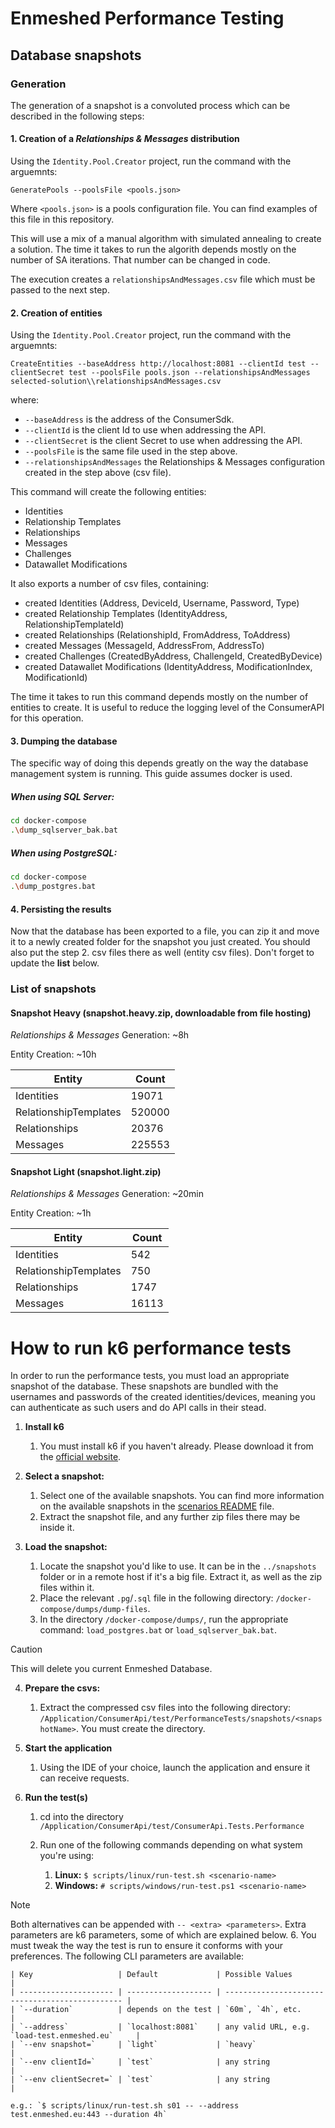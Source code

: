 # Enmeshed Performance Testing

## Database snapshots

### Generation

The generation of a snapshot is a convoluted process which can be described in the following steps:

#### 1. Creation of a _Relationships & Messages_ distribution

Using the `Identity.Pool.Creator` project, run the command with the arguemnts:

`GeneratePools --poolsFile <pools.json>`

Where `<pools.json>` is a pools configuration file. You can find examples of this file in this repository.

This will use a mix of a manual algorithm with simulated annealing to create a solution. The time it takes to run the algorith depends mostly on the number of SA iterations. That number can be changed in code.

The execution creates a `relationshipsAndMessages.csv` file which must be passed to the next step.

#### 2. Creation of entities

Using the `Identity.Pool.Creator` project, run the command with the arguemnts:

`CreateEntities --baseAddress http://localhost:8081 --clientId test --clientSecret test --poolsFile pools.json --relationshipsAndMessages selected-solution\\relationshipsAndMessages.csv`

where:

-   `--baseAddress` is the address of the ConsumerSdk.
-   `--clientId` is the client Id to use when addressing the API.
-   `--clientSecret` is the client Secret to use when addressing the API.
-   `--poolsFile` is the same file used in the step above.
-   `--relationshipsAndMessages` the Relationships & Messages configuration created in the step above (csv file).

This command will create the following entities:

-   Identities
-   Relationship Templates
-   Relationships
-   Messages
-   Challenges
-   Datawallet Modifications

It also exports a number of csv files, containing:

-   created Identities (Address, DeviceId, Username, Password, Type)
-   created Relationship Templates (IdentityAddress, RelationshipTemplateId)
-   created Relationships (RelationshipId, FromAddress, ToAddress)
-   created Messages (MessageId, AddressFrom, AddressTo)
-   created Challenges (CreatedByAddress, ChallengeId, CreatedByDevice)
-   created Datawallet Modifications (IdentityAddress, ModificationIndex, ModificationId)

The time it takes to run this command depends mostly on the number of entities to create. It is useful to reduce the logging level of the ConsumerAPI for this operation.

#### 3. Dumping the database

The specific way of doing this depends greatly on the way the database management system is running. This guide assumes docker is used.

##### When using SQL Server:

```sh
cd docker-compose
.\dump_sqlserver_bak.bat
```

##### When using PostgreSQL:

```sh
cd docker-compose
.\dump_postgres.bat
```

#### 4. Persisting the results

Now that the database has been exported to a file, you can zip it and move it to a newly created folder for the snapshot you just created. You should also put the step 2. csv files there as well (entity csv files). Don't forget to update the **list** below.

### List of snapshots

#### Snapshot Heavy (snapshot.heavy.zip, downloadable from file hosting)

_Relationships & Messages_ Generation: ~8h

Entity Creation: ~10h

| Entity                | Count  |
| --------------------- | ------ |
| Identities            | 19071  |
| RelationshipTemplates | 520000 |
| Relationships         | 20376  |
| Messages              | 225553 |

#### Snapshot Light (snapshot.light.zip)

_Relationships & Messages_ Generation: ~20min

Entity Creation: ~1h

| Entity                | Count |
| --------------------- | ----- |
| Identities            | 542   |
| RelationshipTemplates | 750   |
| Relationships         | 1747  |
| Messages              | 16113 |

# How to run k6 performance tests

In order to run the performance tests, you must load an appropriate snapshot of the database. These snapshots are bundled with the usernames and passwords of the created identities/devices, meaning you can authenticate as such users and do API calls in their stead.

1.  **Install k6**

    1. You must install k6 if you haven't already. Please download it from the [official website](https://k6.io/open-source/).

1.  **Select a snapshot:**

    1. Select one of the available snapshots. You can find more information on the available snapshots in the [scenarios README](src/scenarios/README.md) file.
    1. Extract the snapshot file, and any further zip files there may be inside it.

1.  **Load the snapshot:**

    1. Locate the snapshot you'd like to use. It can be in the `../snapshots` folder or in a remote host if it's a big file. Extract it, as well as the zip files within it.
    1. Place the relevant `.pg`/`.sql` file in the following directory: `/docker-compose/dumps/dump-files`.
    1. In the directory `/docker-compose/dumps/`, run the appropriate command: `load_postgres.bat` or `load_sqlserver_bak.bat`.

> [!CAUTION]
> This will delete you current Enmeshed Database.

4. **Prepare the csvs:**

    1. Extract the compressed csv files into the following directory: `/Application/ConsumerApi/test/PerformanceTests/snapshots/<snapshotName>`. You must create the directory.

1. **Start the application**

    1. Using the IDE of your choice, launch the application and ensure it can receive requests.

1. **Run the test(s)**

    1. cd into the directory `/Application/ConsumerApi/test/ConsumerApi.Tests.Performance`
    1. Run one of the following commands depending on what system you're using:

        1. **Linux:** `$ scripts/linux/run-test.sh <scenario-name>`
        1. **Windows:** `# scripts/windows/run-test.ps1 <scenario-name>`

> [!NOTE]
> Both alternatives can be appended with `-- <extra> <parameters>`. Extra parameters are k6 parameters, some of which are explained below. 6. You must tweak the way the test is run to ensure it conforms with your preferences. The following CLI parameters are available:

    | Key                   | Default             | Possible Values                                 |
    | --------------------- | ------------------- | ----------------------------------------------- |
    | `--duration`          | depends on the test | `60m`, `4h`, etc.                               |
    | `--address`           | `localhost:8081`    | any valid URL, e.g. `load-test.enmeshed.eu`     |
    | `--env snapshot=`     | `light`             | `heavy`                                         |
    | `--env clientId=`     | `test`              | any string                                      |
    | `--env clientSecret=` | `test`              | any string                                      |

    e.g.: `$ scripts/linux/run-test.sh s01 -- --address test.enmeshed.eu:443 --duration 4h`
